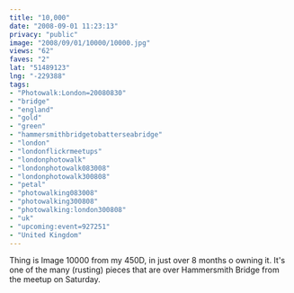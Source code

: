 ```yaml
---
title: "10,000"
date: "2008-09-01 11:23:13"
privacy: "public"
image: "2008/09/01/10000/10000.jpg"
views: "62"
faves: "2"
lat: "51489123"
lng: "-229388"
tags:
- "Photowalk:London=20080830"
- "bridge"
- "england"
- "gold"
- "green"
- "hammersmithbridgetobatterseabridge"
- "london"
- "londonflickrmeetups"
- "londonphotowalk"
- "londonphotowalk083008"
- "londonphotowalk300808"
- "petal"
- "photowalking083008"
- "photowalking300808"
- "photowalking:london300808"
- "uk"
- "upcoming:event=927251"
- "United Kingdom"
---
```

Thing is Image 10000 from my 450D, in just over 8 months o owning it. It's one of the many (rusting) pieces that are over Hammersmith Bridge from the meetup on Saturday.<a href="/photos/2008/09/01/10000"></a>
